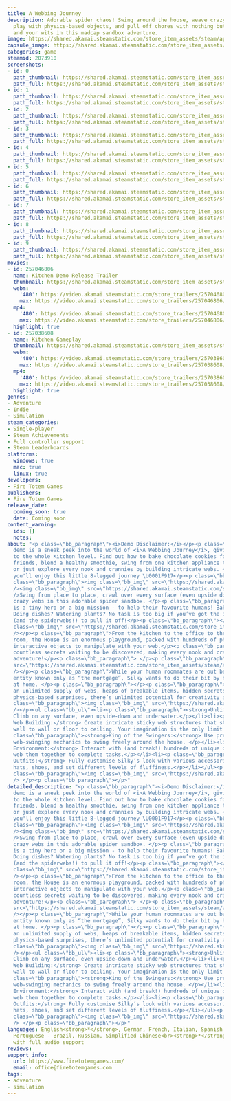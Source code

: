 ```yaml
---
title: A Webbing Journey
description: Adorable spider chaos! Swing around the house, weave crazy structures,
  play with physics-based objects, and pull off chores with nothing but your webs
  and your wits in this madcap sandbox adventure.
image: https://shared.akamai.steamstatic.com/store_item_assets/steam/apps/2073910/header.jpg?t=1733851193
capsule_image: https://shared.akamai.steamstatic.com/store_item_assets/steam/apps/2073910/capsule_231x87.jpg?t=1733851193
categories: game
steamid: 2073910
screenshots:
- id: 0
  path_thumbnail: https://shared.akamai.steamstatic.com/store_item_assets/steam/apps/2073910/ss_8a142bad740248a74be1a4ed8d2f08a0d0227255.600x338.jpg?t=1733851193
  path_full: https://shared.akamai.steamstatic.com/store_item_assets/steam/apps/2073910/ss_8a142bad740248a74be1a4ed8d2f08a0d0227255.1920x1080.jpg?t=1733851193
- id: 1
  path_thumbnail: https://shared.akamai.steamstatic.com/store_item_assets/steam/apps/2073910/ss_2da3720619b052389be3d651b70731f50518aab1.600x338.jpg?t=1733851193
  path_full: https://shared.akamai.steamstatic.com/store_item_assets/steam/apps/2073910/ss_2da3720619b052389be3d651b70731f50518aab1.1920x1080.jpg?t=1733851193
- id: 2
  path_thumbnail: https://shared.akamai.steamstatic.com/store_item_assets/steam/apps/2073910/ss_2b61912f18256c5245057cfc6b3c41127c825abf.600x338.jpg?t=1733851193
  path_full: https://shared.akamai.steamstatic.com/store_item_assets/steam/apps/2073910/ss_2b61912f18256c5245057cfc6b3c41127c825abf.1920x1080.jpg?t=1733851193
- id: 3
  path_thumbnail: https://shared.akamai.steamstatic.com/store_item_assets/steam/apps/2073910/ss_927beaf4cea17433104868a45fc1b7a9a38cb943.600x338.jpg?t=1733851193
  path_full: https://shared.akamai.steamstatic.com/store_item_assets/steam/apps/2073910/ss_927beaf4cea17433104868a45fc1b7a9a38cb943.1920x1080.jpg?t=1733851193
- id: 4
  path_thumbnail: https://shared.akamai.steamstatic.com/store_item_assets/steam/apps/2073910/ss_9ff0f86fda77c5b66d9eb0be97702a84f5255267.600x338.jpg?t=1733851193
  path_full: https://shared.akamai.steamstatic.com/store_item_assets/steam/apps/2073910/ss_9ff0f86fda77c5b66d9eb0be97702a84f5255267.1920x1080.jpg?t=1733851193
- id: 5
  path_thumbnail: https://shared.akamai.steamstatic.com/store_item_assets/steam/apps/2073910/ss_35830e0017f1f7d6fd60159ac2cf299002847dd3.600x338.jpg?t=1733851193
  path_full: https://shared.akamai.steamstatic.com/store_item_assets/steam/apps/2073910/ss_35830e0017f1f7d6fd60159ac2cf299002847dd3.1920x1080.jpg?t=1733851193
- id: 6
  path_thumbnail: https://shared.akamai.steamstatic.com/store_item_assets/steam/apps/2073910/ss_b50f52a32b4a71ca7d0af2170037dae21c8c8578.600x338.jpg?t=1733851193
  path_full: https://shared.akamai.steamstatic.com/store_item_assets/steam/apps/2073910/ss_b50f52a32b4a71ca7d0af2170037dae21c8c8578.1920x1080.jpg?t=1733851193
- id: 7
  path_thumbnail: https://shared.akamai.steamstatic.com/store_item_assets/steam/apps/2073910/ss_76886d8d03976eb457c44e8952c41dce173bc20b.600x338.jpg?t=1733851193
  path_full: https://shared.akamai.steamstatic.com/store_item_assets/steam/apps/2073910/ss_76886d8d03976eb457c44e8952c41dce173bc20b.1920x1080.jpg?t=1733851193
- id: 8
  path_thumbnail: https://shared.akamai.steamstatic.com/store_item_assets/steam/apps/2073910/ss_4639f5be1156bce447ff4147f2d7c6e9d2fb91d3.600x338.jpg?t=1733851193
  path_full: https://shared.akamai.steamstatic.com/store_item_assets/steam/apps/2073910/ss_4639f5be1156bce447ff4147f2d7c6e9d2fb91d3.1920x1080.jpg?t=1733851193
- id: 9
  path_thumbnail: https://shared.akamai.steamstatic.com/store_item_assets/steam/apps/2073910/ss_35cb3830432e81d31361fdb0d89fffc76fca900c.600x338.jpg?t=1733851193
  path_full: https://shared.akamai.steamstatic.com/store_item_assets/steam/apps/2073910/ss_35cb3830432e81d31361fdb0d89fffc76fca900c.1920x1080.jpg?t=1733851193
movies:
- id: 257046806
  name: Kitchen Demo Release Trailer
  thumbnail: https://shared.akamai.steamstatic.com/store_item_assets/steam/apps/257046806/movie.293x165.jpg?t=1723823531
  webm:
    '480': https://video.akamai.steamstatic.com/store_trailers/257046806/movie480_vp9.webm?t=1723823531
    max: https://video.akamai.steamstatic.com/store_trailers/257046806/movie_max_vp9.webm?t=1723823531
  mp4:
    '480': https://video.akamai.steamstatic.com/store_trailers/257046806/movie480.mp4?t=1723823531
    max: https://video.akamai.steamstatic.com/store_trailers/257046806/movie_max.mp4?t=1723823531
  highlight: true
- id: 257038608
  name: Kitchen Gameplay
  thumbnail: https://shared.akamai.steamstatic.com/store_item_assets/steam/apps/257038608/movie.293x165.jpg?t=1721253413
  webm:
    '480': https://video.akamai.steamstatic.com/store_trailers/257038608/movie480_vp9.webm?t=1721253413
    max: https://video.akamai.steamstatic.com/store_trailers/257038608/movie_max_vp9.webm?t=1721253413
  mp4:
    '480': https://video.akamai.steamstatic.com/store_trailers/257038608/movie480.mp4?t=1721253413
    max: https://video.akamai.steamstatic.com/store_trailers/257038608/movie_max.mp4?t=1721253413
  highlight: true
genres:
- Adventure
- Indie
- Simulation
steam_categories:
- Single-player
- Steam Achievements
- Full controller support
- Steam Leaderboards
platforms:
  windows: true
  mac: true
  linux: true
developers:
- Fire Totem Games
publishers:
- Fire Totem Games
release_date:
  coming_soon: true
  date: Coming soon
content_warning:
  ids: []
  notes:
about: "<p class=\"bb_paragraph\"><i>Demo Disclaimer:</i></p><p class=\"bb_paragraph\">The
  demo is a sneak peek into the world of <i>A Webbing Journey</i>, giving you access
  to the whole Kitchen level. Find out how to bake chocolate cookies for your human
  friends, blend a healthy smoothie, swing from one kitchen appliance to another,
  or just explore every nook and crannies by building intricate webs. <br>We hope
  you'll enjoy this little 8-legged journey \U0001F917</p><p class=\"bb_paragraph\"></p><p
  class=\"bb_paragraph\"><img class=\"bb_img\" src=\"https://shared.akamai.steamstatic.com/store_item_assets/steam/apps/2073910/extras/gif_action.gif?t=1733851193\"
  /><img class=\"bb_img\" src=\"https://shared.akamai.steamstatic.com/store_item_assets/steam/apps/2073910/extras/banner_web_english.png?t=1733851193\"
  />Swing from place to place, crawl over every surface (even upside down!) and weave
  crazy webs in this adorable spider sandbox. </p><p class=\"bb_paragraph\">Silky
  is a tiny hero on a big mission - to help their favourite humans! Baking cookies?
  Doing dishes? Watering plants? No task is too big if you’ve got the imagination
  (and the spiderwebs!) to pull it off!</p><p class=\"bb_paragraph\"></p><p class=\"bb_paragraph\"><img
  class=\"bb_img\" src=\"https://shared.akamai.steamstatic.com/store_item_assets/steam/apps/2073910/extras/gif_web.gif?t=1733851193\"
  /></p><p class=\"bb_paragraph\">From the kitchen to the office to the mighty living
  room, the House is an enormous playground, packed with hundreds of physics-based
  interactive objects to manipulate with your web.</p><p class=\"bb_paragraph\">There’s
  countless secrets waiting to be discovered, making every nook and cranny a potential
  adventure!</p><p class=\"bb_paragraph\"> </p><p class=\"bb_paragraph\"><img class=\"bb_img\"
  src=\"https://shared.akamai.steamstatic.com/store_item_assets/steam/apps/2073910/extras/banner_story_english.png?t=1733851193\"
  /></p><p class=\"bb_paragraph\">While your human roommates are out battling the
  entity known only as “the mortgage”, Silky wants to do their bit by helping out
  at home. </p><p class=\"bb_paragraph\"></p><p class=\"bb_paragraph\"></p><p class=\"bb_paragraph\">With
  an unlimited supply of webs, heaps of breakable items, hidden secrets, and other
  physics-based surprises, there’s unlimited potential for creativity and chaos.</p><p
  class=\"bb_paragraph\"><img class=\"bb_img\" src=\"https://shared.akamai.steamstatic.com/store_item_assets/steam/apps/2073910/extras/banner_features_english.png?t=1733851193\"
  /></p><ul class=\"bb_ul\"><li><p class=\"bb_paragraph\"><strong>Unlimited Exploration:</strong>
  Climb on any surface, even upside-down and underwater.</p></li><li><p class=\"bb_paragraph\"><strong>Dynamic
  Web Building:</strong> Create intricate sticky web structures that stretch from
  wall to wall or floor to ceiling. Your imagination is the only limit!</p></li><li><p
  class=\"bb_paragraph\"><strong>King of the Swingers:</strong> Use precise and responsive
  web-swinging mechanics to swing freely around the house. </p></li><li><p class=\"bb_paragraph\"><strong>Interactive
  Environment:</strong> Interact with (and break!) hundreds of unique objects, and
  web them together to complete tasks.</p></li><li><p class=\"bb_paragraph\"><strong>Adorable
  Outfits:</strong> Fully customise Silky’s look with various accessories, including
  hats, shoes, and set different levels of fluffiness.</p></li></ul><p class=\"bb_paragraph\"></p><p
  class=\"bb_paragraph\"><img class=\"bb_img\" src=\"https://shared.akamai.steamstatic.com/store_item_assets/steam/apps/2073910/extras/gif_wardrobe.gif?t=1733851193\"
  /> </p><p class=\"bb_paragraph\"></p>"
detailed_description: "<p class=\"bb_paragraph\"><i>Demo Disclaimer:</i></p><p class=\"bb_paragraph\">The
  demo is a sneak peek into the world of <i>A Webbing Journey</i>, giving you access
  to the whole Kitchen level. Find out how to bake chocolate cookies for your human
  friends, blend a healthy smoothie, swing from one kitchen appliance to another,
  or just explore every nook and crannies by building intricate webs. <br>We hope
  you'll enjoy this little 8-legged journey \U0001F917</p><p class=\"bb_paragraph\"></p><p
  class=\"bb_paragraph\"><img class=\"bb_img\" src=\"https://shared.akamai.steamstatic.com/store_item_assets/steam/apps/2073910/extras/gif_action.gif?t=1733851193\"
  /><img class=\"bb_img\" src=\"https://shared.akamai.steamstatic.com/store_item_assets/steam/apps/2073910/extras/banner_web_english.png?t=1733851193\"
  />Swing from place to place, crawl over every surface (even upside down!) and weave
  crazy webs in this adorable spider sandbox. </p><p class=\"bb_paragraph\">Silky
  is a tiny hero on a big mission - to help their favourite humans! Baking cookies?
  Doing dishes? Watering plants? No task is too big if you’ve got the imagination
  (and the spiderwebs!) to pull it off!</p><p class=\"bb_paragraph\"></p><p class=\"bb_paragraph\"><img
  class=\"bb_img\" src=\"https://shared.akamai.steamstatic.com/store_item_assets/steam/apps/2073910/extras/gif_web.gif?t=1733851193\"
  /></p><p class=\"bb_paragraph\">From the kitchen to the office to the mighty living
  room, the House is an enormous playground, packed with hundreds of physics-based
  interactive objects to manipulate with your web.</p><p class=\"bb_paragraph\">There’s
  countless secrets waiting to be discovered, making every nook and cranny a potential
  adventure!</p><p class=\"bb_paragraph\"> </p><p class=\"bb_paragraph\"><img class=\"bb_img\"
  src=\"https://shared.akamai.steamstatic.com/store_item_assets/steam/apps/2073910/extras/banner_story_english.png?t=1733851193\"
  /></p><p class=\"bb_paragraph\">While your human roommates are out battling the
  entity known only as “the mortgage”, Silky wants to do their bit by helping out
  at home. </p><p class=\"bb_paragraph\"></p><p class=\"bb_paragraph\"></p><p class=\"bb_paragraph\">With
  an unlimited supply of webs, heaps of breakable items, hidden secrets, and other
  physics-based surprises, there’s unlimited potential for creativity and chaos.</p><p
  class=\"bb_paragraph\"><img class=\"bb_img\" src=\"https://shared.akamai.steamstatic.com/store_item_assets/steam/apps/2073910/extras/banner_features_english.png?t=1733851193\"
  /></p><ul class=\"bb_ul\"><li><p class=\"bb_paragraph\"><strong>Unlimited Exploration:</strong>
  Climb on any surface, even upside-down and underwater.</p></li><li><p class=\"bb_paragraph\"><strong>Dynamic
  Web Building:</strong> Create intricate sticky web structures that stretch from
  wall to wall or floor to ceiling. Your imagination is the only limit!</p></li><li><p
  class=\"bb_paragraph\"><strong>King of the Swingers:</strong> Use precise and responsive
  web-swinging mechanics to swing freely around the house. </p></li><li><p class=\"bb_paragraph\"><strong>Interactive
  Environment:</strong> Interact with (and break!) hundreds of unique objects, and
  web them together to complete tasks.</p></li><li><p class=\"bb_paragraph\"><strong>Adorable
  Outfits:</strong> Fully customise Silky’s look with various accessories, including
  hats, shoes, and set different levels of fluffiness.</p></li></ul><p class=\"bb_paragraph\"></p><p
  class=\"bb_paragraph\"><img class=\"bb_img\" src=\"https://shared.akamai.steamstatic.com/store_item_assets/steam/apps/2073910/extras/gif_wardrobe.gif?t=1733851193\"
  /> </p><p class=\"bb_paragraph\"></p>"
languages: English<strong>*</strong>, German, French, Italian, Spanish - Spain, Japanese,
  Portuguese - Brazil, Russian, Simplified Chinese<br><strong>*</strong>languages
  with full audio support
reviews:
support_info:
  url: https://www.firetotemgames.com/
  email: office@firetotemgames.com
tags:
- adventure
- simulation
---
```


